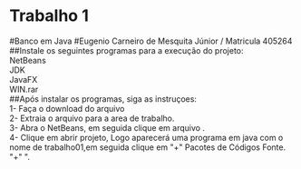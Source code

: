 # Trabalho 1  
#Banco em Java
#Eugenio Carneiro de Mesquita Júnior / Matricula 405264  
##Instale os seguintes programas para a execução do projeto:   
 NetBeans  
 JDK  
 JavaFX    
 WIN.rar  
##Após instalar os programas, siga as instruçoes:  
1- Faça o  download do arquivo  
2- Extraia o arquivo para a area de trabalho.  
3- Abra o NetBeans, em seguida clique em arquivo .  
4- Clique em abrir projeto, Logo aparecerá uma programa em java com o nome de trabalho01,em seguida clique em "+" Pacotes de Códigos Fonte. "+" "<pacote default>.    
